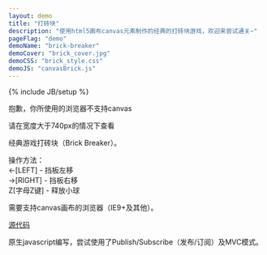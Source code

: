 ```yaml
---
layout: demo
title: "打砖块"
description: "使用html5画布canvas元素制作的经典的打砖块游戏，欢迎来尝试通关~"
pageFlag: "demo"
demoName: "brick-breaker"
demoCover: "brick_cover.jpg"
demoCSS: "brick_style.css"
demoJS: "canvasBrick.js"
---
```

{% include JB/setup %}

<div class="canvas_brick demo_heroine">
    <div class="canvas_container">
        <canvas id="brickCanvas" width="640" height="500"></canvas>
        <p id="supportNote">抱歉，你所使用的浏览器不支持canvas</p>
    </div>
</div>
<div class="demo_heroine_note">请在宽度大于740px的情况下查看</div>

经典游戏打砖块（Brick Breaker）。

操作方法：  
←[LEFT]  -  挡板左移  
→[RIGHT]  -  挡板右移  
Z[字母Z键] -  释放小球

需要支持canvas画布的浏览器（IE9+及其他）。

[源代码][source view]

原生javascript编写，尝试使用了Publish/Subscribe（发布/订阅）及MVC模式。

[source view]: http://runjs.cn/code/l8zh4leo  "查看源码"